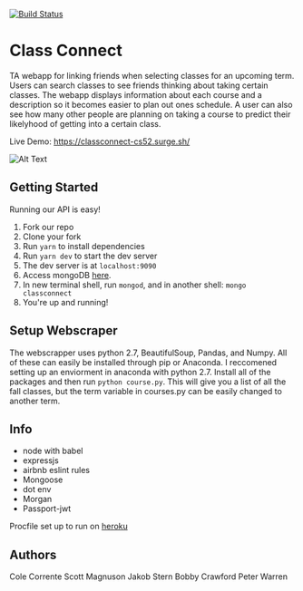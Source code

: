 [![Build Status](https://travis-ci.com/dartmouth-cs52-18S/classconnect-api.svg?token=oPyFmwLvTzTq5eE3F4cy&branch=master)](https://travis-ci.com/dartmouth-cs52-18S/classconnect-api)
# Class Connect

TA webapp for linking friends when selecting classes for an upcoming term. Users can search classes to see friends thinking about taking certain classes. The webapp displays information about each course and a description so it becomes easier to plan out ones schedule. A user can also see how many other people are planning on taking a course to predict their likelyhood of getting into a certain class.

Live Demo: https://classconnect-cs52.surge.sh/

![Alt Text](https://thumbs.gfycat.com/WeeklyVacantDungbeetle-size_restricted.gif)

## Getting Started

Running our API is easy!
1. Fork our repo
2. Clone your fork
3. Run `yarn` to install dependencies
4. Run `yarn dev` to start the dev server
5. The dev server is at `localhost:9090`
6. Access mongoDB [here](https://docs.mongodb.com/manual/installation/).
7. In new terminal shell, run `mongod`, and in another shell: `mongo classconnect`
8. You're up and running!

## Setup Webscraper
The webscrapper uses python 2.7, BeautifulSoup, Pandas, and Numpy. All of these can easily be installed through pip or Anaconda. I reccomened setting up an enviorment in anaconda with python 2.7. Install all of the packages and then run `python course.py`. This will give you a list of all the fall classes, but the term variable in courses.py can be easily changed to another term. 

## Info

* node with babel
* expressjs
* airbnb eslint rules
* Mongoose
* dot env
* Morgan
* Passport-jwt

Procfile set up to run on [heroku](https://devcenter.heroku.com/articles/getting-started-with-nodejs#deploy-the-app)


## Authors

Cole Corrente
Scott Magnuson
Jakob Stern
Bobby Crawford
Peter Warren
